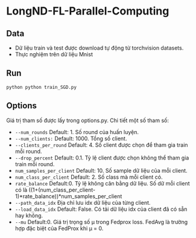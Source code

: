 # LongND-FL-Parallel-Computing

## Data
* Dữ liệu train và test được download tự động từ torchvision datasets.
* Thực nghiệm trên dữ liệu Mnist

## Run
```
python python train_SGD.py
```

## Options
Giá trị tham số được lấy trong options.py. Chi tiết một số tham số:
* ```--num_rounds``` Default: 1. Số round của huấn luyện.
* ```--num_clients:``` Default: 1000. Tổng số client.
* ```--clients_per_round``` Default: 4. Số client được chọn để tham gia train mỗi round.
* ```--drop_percent``` Default: 0.1. Tỷ lệ client được chọn không thể tham gia train mỗi round.
* ```num_samples_per_client``` Default: 10. Số sample dữ liệu của mỗi client.
* ```num_class_per_client``` Default: 2. Số class mà mỗi client có.
* ```rate_balance``` Default:0. Tỷ lệ không cân bằng dữ liệu. Số dữ mỗi client có là ((1+(num_class_per_client-1)*rate_balance))*num_samples_per_client
* ```--path_data_idx``` Địa chỉ lưu idx dữ liệu của từng client.
* ```--load_data_idx``` Default: False. Có tải dữ liệu idx của client đã có sẵn hay không.
* ```--mu``` Default:0. Giá trị trọng số µ trong Fedprox loss. FedAvg là trường hợp đặc biệt của FedProx khi µ = 0.
